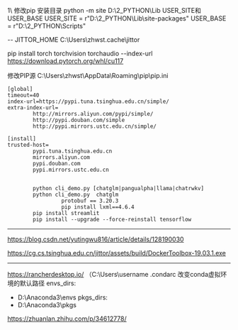 1\ 修改pip 安装目录
python -m site
D:\2_PYTHON\Lib
USER_SITE和USER_BASE
    USER_SITE = r"D:\2_PYTHON\Lib\site-packages"
    USER_BASE = r"D:\2_PYTHON\Scripts"


-- JITTOR_HOME   C:\Users\zhwst\.cache\jittor

pip install torch torchvision torchaudio --index-url https://download.pytorch.org/whl/cu117

修改PIP源
C:\Users\zhwst\AppData\Roaming\pip\pip.ini

    [global]
    timeout=40
    index-url=https://pypi.tuna.tsinghua.edu.cn/simple/
    extra-index-url=
            http://mirrors.aliyun.com/pypi/simple/
            http://pypi.douban.com/simple
            http://pypi.mirrors.ustc.edu.cn/simple/

    [install]
    trusted-host=
            pypi.tuna.tsinghua.edu.cn
            mirrors.aliyun.com
            pypi.douban.com
            pypi.mirrors.ustc.edu.cn


            python cli_demo.py [chatglm|pangualpha|llama|chatrwkv]
            python cli_demo.py  chatglm
                     protobuf == 3.20.3
                     pip install lxml==4.6.4
            pip install streamlit
            pip install --upgrade --force-reinstall tensorflow
----------------------
https://blog.csdn.net/yutingwu816/article/details/128190030

https://cg.cs.tsinghua.edu.cn/jittor/assets/build/DockerToolbox-19.03.1.exe


--------------------

https://rancherdesktop.io/
（C:\Users\username  .condarc
改变conda虚拟环境的默认路径
envs_dirs:
  - D:\Anaconda3\envs
pkgs_dirs:
  - D:\Anaconda3\pkgs
  
  https://zhuanlan.zhihu.com/p/34612778/
